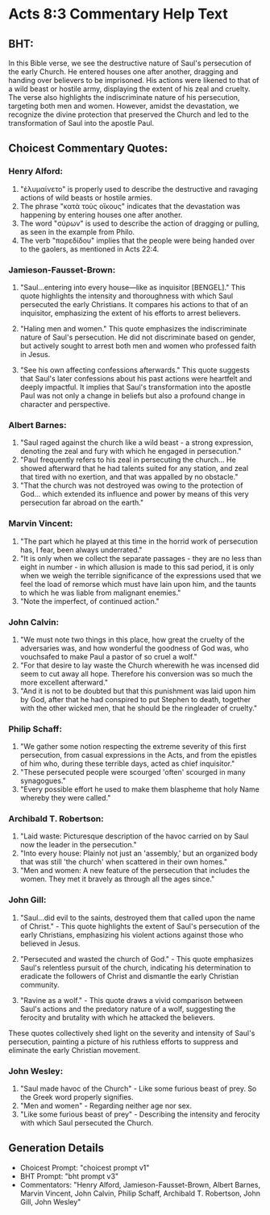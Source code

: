 # Acts 8:3 Commentary Help Text

## BHT:
In this Bible verse, we see the destructive nature of Saul's persecution of the early Church. He entered houses one after another, dragging and handing over believers to be imprisoned. His actions were likened to that of a wild beast or hostile army, displaying the extent of his zeal and cruelty. The verse also highlights the indiscriminate nature of his persecution, targeting both men and women. However, amidst the devastation, we recognize the divine protection that preserved the Church and led to the transformation of Saul into the apostle Paul.

## Choicest Commentary Quotes:
### Henry Alford:
1. "ἐλυμαίνετο" is properly used to describe the destructive and ravaging actions of wild beasts or hostile armies.
2. The phrase "κατὰ τοὺς οἴκους" indicates that the devastation was happening by entering houses one after another.
3. The word "σύρων" is used to describe the action of dragging or pulling, as seen in the example from Philo.
4. The verb "παρεδίδου" implies that the people were being handed over to the gaolers, as mentioned in Acts 22:4.

### Jamieson-Fausset-Brown:
1. "Saul...entering into every house—like as inquisitor [BENGEL]." This quote highlights the intensity and thoroughness with which Saul persecuted the early Christians. It compares his actions to that of an inquisitor, emphasizing the extent of his efforts to arrest believers.

2. "Haling men and women." This quote emphasizes the indiscriminate nature of Saul's persecution. He did not discriminate based on gender, but actively sought to arrest both men and women who professed faith in Jesus.

3. "See his own affecting confessions afterwards." This quote suggests that Saul's later confessions about his past actions were heartfelt and deeply impactful. It implies that Saul's transformation into the apostle Paul was not only a change in beliefs but also a profound change in character and perspective.

### Albert Barnes:
1. "Saul raged against the church like a wild beast - a strong expression, denoting the zeal and fury with which he engaged in persecution."
2. "Paul frequently refers to his zeal in persecuting the church... He showed afterward that he had talents suited for any station, and zeal that tired with no exertion, and that was appalled by no obstacle."
3. "That the church was not destroyed was owing to the protection of God... which extended its influence and power by means of this very persecution far abroad on the earth."

### Marvin Vincent:
1. "The part which he played at this time in the horrid work of persecution has, I fear, been always underrated."
2. "It is only when we collect the separate passages - they are no less than eight in number - in which allusion is made to this sad period, it is only when we weigh the terrible significance of the expressions used that we feel the load of remorse which must have lain upon him, and the taunts to which he was liable from malignant enemies."
3. "Note the imperfect, of continued action."

### John Calvin:
1. "We must note two things in this place, how great the cruelty of the adversaries was, and how wonderful the goodness of God was, who vouchsafed to make Paul a pastor of so cruel a wolf."
2. "For that desire to lay waste the Church wherewith he was incensed did seem to cut away all hope. Therefore his conversion was so much the more excellent afterward."
3. "And it is not to be doubted but that this punishment was laid upon him by God, after that he had conspired to put Stephen to death, together with the other wicked men, that he should be the ringleader of cruelty."

### Philip Schaff:
1. "We gather some notion respecting the extreme severity of this first persecution, from casual expressions in the Acts, and from the epistles of him who, during these terrible days, acted as chief inquisitor."
2. "These persecuted people were scourged 'often' scourged in many synagogues."
3. "Every possible effort he used to make them blaspheme that holy Name whereby they were called."

### Archibald T. Robertson:
1. "Laid waste: Picturesque description of the havoc carried on by Saul now the leader in the persecution." 
2. "Into every house: Plainly not just an 'assembly,' but an organized body that was still 'the church' when scattered in their own homes." 
3. "Men and women: A new feature of the persecution that includes the women. They met it bravely as through all the ages since."

### John Gill:
1. "Saul...did evil to the saints, destroyed them that called upon the name of Christ." - This quote highlights the extent of Saul's persecution of the early Christians, emphasizing his violent actions against those who believed in Jesus.

2. "Persecuted and wasted the church of God." - This quote emphasizes Saul's relentless pursuit of the church, indicating his determination to eradicate the followers of Christ and dismantle the early Christian community.

3. "Ravine as a wolf." - This quote draws a vivid comparison between Saul's actions and the predatory nature of a wolf, suggesting the ferocity and brutality with which he attacked the believers.

These quotes collectively shed light on the severity and intensity of Saul's persecution, painting a picture of his ruthless efforts to suppress and eliminate the early Christian movement.

### John Wesley:
1. "Saul made havoc of the Church" - Like some furious beast of prey. So the Greek word properly signifies.
2. "Men and women" - Regarding neither age nor sex.
3. "Like some furious beast of prey" - Describing the intensity and ferocity with which Saul persecuted the Church.


## Generation Details
- Choicest Prompt: "choicest prompt v1"
- BHT Prompt: "bht prompt v3"
- Commentators: "Henry Alford, Jamieson-Fausset-Brown, Albert Barnes, Marvin Vincent, John Calvin, Philip Schaff, Archibald T. Robertson, John Gill, John Wesley"
